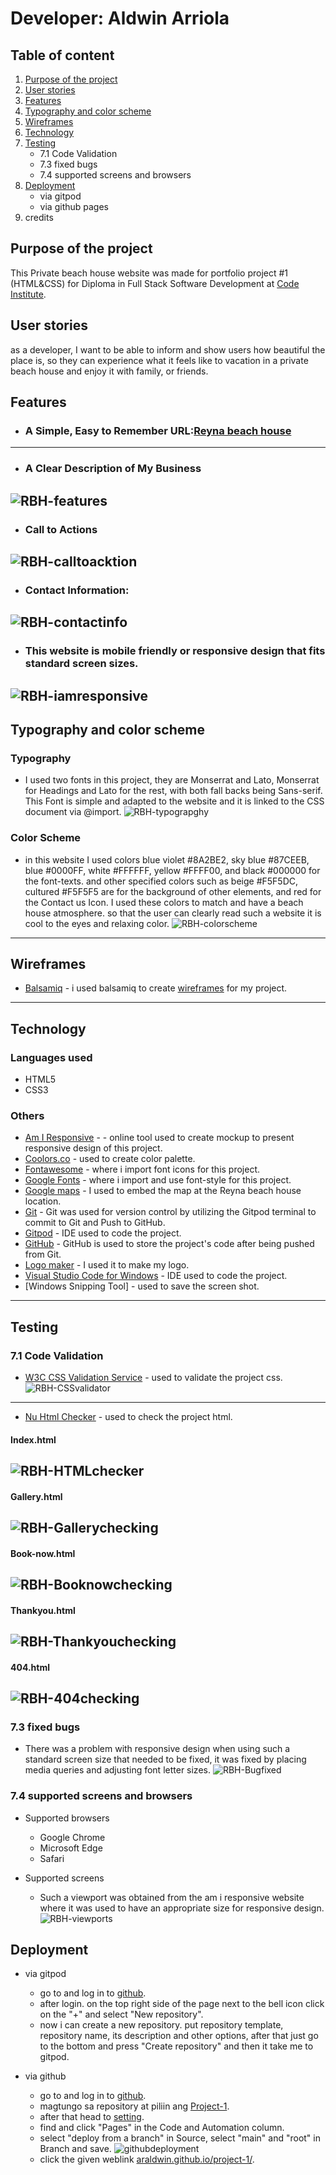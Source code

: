 # Developer: Aldwin Arriola

## Table of content
1. [Purpose of the project](#purpose-of-the-project)
2. [User stories](#user-stories)
3. [Features](#features)
4. [Typography and color scheme](#typography-and-color-scheme)
5. [Wireframes](#wireframes)
6. [Technology](#technology)
7. [Testing](#testing)
   - 7.1 Code Validation
   - 7.3 fixed bugs
   - 7.4 supported screens and browsers
8. [Deployment](#deployment)
   - via gitpod
   - via github pages
9. credits

## Purpose of the project
This Private beach house website was made for portfolio project #1 (HTML&CSS) for Diploma in Full Stack Software Development at [Code Institute](https://codeinstitute.net/).
## User stories
as a developer, I want to be able to inform and show users how beautiful the place is, so they can experience what it feels like to vacation in a private beach house and enjoy it with family, or friends.
## Features
- ### A Simple, Easy to Remember URL:[Reyna beach house](https://araldwin.github.io/Project-1/)
-----
- ### A Clear Description of My Business
![RBH-features](/docs/RBH-features.png)
-----
- ### Call to Actions
![RBH-calltoacktion](/docs/RBH-calltoacktion.png)
-----
- ### Contact Information:
![RBH-contactinfo](/docs/RBH-contactinfo.png)
-----
- ### This website is mobile friendly or responsive design that fits standard screen sizes.
![RBH-iamresponsive](/docs/RBH-iamresponsive.png)
-----
## Typography and color scheme
### Typography
- I used two fonts in this project, they are Monserrat and Lato, Monserrat for Headings and Lato for the rest, with both fall backs being Sans-serif. This Font is simple and adapted to the website and it is linked to the CSS document via @import.
![RBH-typograpghy](/docs/RBH-typhography.png)
### Color Scheme
- in this website I used colors blue violet #8A2BE2, sky blue #87CEEB, blue #0000FF, white #FFFFFF, yellow #FFFF00, and black #000000 for the font-texts. and other specified colors such as beige #F5F5DC, cultured #F5F5F5 are for the background of other elements, and red for the Contact us Icon. I used these colors to match and have a beach house atmosphere. so that the user can clearly read such a website it is cool to the eyes and relaxing color.
![RBH-colorscheme](docs/RBH-colorscheme.png)
-----
## Wireframes
- [Balsamiq](https://balsamiq.com) - i used balsamiq to create [wireframes](https://balsamiq.cloud/shny6lm/pz4i6g4/rE2F0) for my project.
-----
## Technology
### Languages used
- HTML5
- CSS3
### Others
- [Am I Responsive](https://ui.dev/amiresponsive) - - online tool used to create mockup to present responsive design of this project.
- [Coolors.co](https://coolors.co) - used to create color palette.
- [Fontawesome](https://fontawesome.com/icons/) - where i import font icons for this project.
- [Google Fonts](https://fonts.google.com) - where i import and use font-style for this project.
- [Google maps](https://google.com/maps) - I used to embed the map at the Reyna beach house location.
- [Git](http://gitscm.com) - Git was used for version control by utilizing the Gitpod terminal to commit to Git and Push to GitHub.
- [Gitpod](https://gitpod.io) - IDE used to code the project.
- [GitHub](https://github.com) - GitHub is used to store the project's code after being pushed from Git.
- [Logo maker](https://play.google.com/store/apps/details?id=splendid.logomaker.designer&hl=en&gl=US) - I used it to make my logo.
- [Visual Studio Code for Windows]() - IDE used to code the project.
- [Windows Snipping Tool] - used to save the screen shot.
-----

## Testing
### 7.1 Code Validation
- [W3C CSS Validation Service](https://jigsaw.w3.org/css-validator/#validate_by_input) - used to validate the project css.
![RBH-CSSvalidator](/docs/RBH-CSSvalidator.png)
-----
- [Nu Html Checker](https://validator.w3.org/nu/#textarea) - used to check the project html.
#### Index.html
![RBH-HTMLchecker](/docs/RBH-HTMLchecker.png)
-----
#### Gallery.html
![RBH-Gallerychecking](/docs/RBH-Gallerychecking.png)
-----
#### Book-now.html
![RBH-Booknowchecking](/docs/RBH-Booknowchecking.png)
-----
#### Thankyou.html
![RBH-Thankyouchecking](/docs/RBH-Thankyouchecking.png)
-----
#### 404.html
![RBH-404checking](/docs/RBH-404checking.png)
-----
### 7.3 fixed bugs
- There was a problem with responsive design when using such a standard screen size that needed to be fixed, it was fixed by placing media queries and adjusting font letter sizes.
![RBH-Bugfixed](/docs/RBH-Bugfixed.png)

### 7.4 supported screens and browsers
- Supported browsers
   - Google Chrome
   - Microsoft Edge
   - Safari

- Supported screens
   - Such a viewport was obtained from the am i responsive website where it was used to have an appropriate size for responsive design.
![RBH-viewports](/docs/RBH-viewports.png)

## Deployment
- via gitpod
   - go to and log in to [github](https://github.com/).
   - after login. on the top right side of the page next to the bell icon click on the "+" and select "New repository".
   - now i can create a new repository. put repository template, repository name, its description and other options, after that just go to the bottom and press "Create repository" and then it take me to gitpod.

- via github
   - go to and log in to [github](https://github.com/).
   - magtungo sa repository at piliin ang [Project-1](https://github.com/araldwin/Project-1).
   - after that head to [setting](https://github.com/araldwin/Project-1/settings).
   - find and click "Pages" in the Code and Automation column.
   - select "deploy from a branch" in Source, select "main" and "root" in Branch and save.
![githubdeployment](/docs/githubdeployment.png)
   - click the given weblink [araldwin.github.io/project-1/](https://araldwin.github.io/Project-1/).